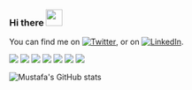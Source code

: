 ### Hi there <img src="https://raw.githubusercontent.com/MartinHeinz/MartinHeinz/master/wave.gif" width="30px">

<!--
**d3sca/d3sca** is a ✨ _special_ ✨ repository because its `README.md` (this file) appears on your GitHub profile.

Here are some ideas to get you started:

- 🔭 I’m currently working on ...
- 🌱 I’m currently learning ...
- 👯 I’m looking to collaborate on ...
- 🤔 I’m looking for help with ...
- 💬 Ask me about ... 
- 📫 How to reach me: ...
- 😄 Pronouns: ...
- ⚡ Fun fact: ...
-->

<!-- Actual text -->

You can find me on [![Twitter][1.2]][1], or on [![LinkedIn][2.3]][2].

<!-- Icons -->

[1.2]: http://i.imgur.com/wWzX9uB.png (twitter icon without padding)
[2.3]: https://raw.githubusercontent.com/MartinHeinz/MartinHeinz/master/linkedin-3-16.png (LinkedIn icon without padding)

<!-- Links to your social media accounts -->

<!-- Links to your social media accounts -->

[1]: https://twitter.com/Cybersec212
[2]: https://www.linkedin.com/in/mustafa-mohammed-b4a32b131

![](https://img.shields.io/badge/OS-Linux-informational?style=plastic&logo=appveyor&logoColor=green&color=2bbc8a) 
![](https://img.shields.io/badge/Code-Python-informational?style=plastic&logo=appveyor&logoColor=green&color=2bbc8a)
![](https://img.shields.io/badge/Tools-Vmware_Vcenter-informational?style=plastic&logo=appveyor&logoColor=green&color=2bbc8a)
![](https://img.shields.io/badge/Tools-ESETEndpointSecurity-informational?style=plastic&logo=appveyor&logoColor=green&color=2bbc8a)
![](https://img.shields.io/badge/Tools-KasperskyEndpointSecurity-informational?style=plastic&logo=appveyor&logoColor=green&color=2bbc8a)
![](https://img.shields.io/badge/Technologies-Cluster-informational?style=plastic&logo=appveyor&logoColor=green&color=2bbc8a)
![](https://img.shields.io/badge/CTF-HTB-informational?style=plastic&logo=appveyor&logoColor=green&color=2bbc8a)




![Mustafa's GitHub stats](https://github-readme-stats.vercel.app/api?username=d3sca&show_icons=true&theme=radical)
